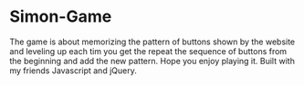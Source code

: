 # Simon-Game
The game is about memorizing the pattern of buttons shown by the website and leveling up each tim you get the repeat the sequence of buttons from the beginning and add the new pattern. Hope you enjoy playing it. Built with my friends Javascript and jQuery.
